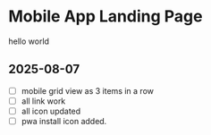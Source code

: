 # Mobile App Landing Page

hello world


## 2025-08-07 

- [ ] mobile grid view as 3 items in a row
- [ ] all link work
- [ ] all icon updated
- [ ] pwa install icon added.
